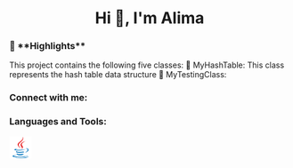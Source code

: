 
<h1 align="center">Hi 👋, I'm Alima</h1>
<h3 align="left">🌟 **Highlights**</h3>
This project contains the following five classes:
🚀 MyHashTable: This class represents the hash table data structure
🚀 MyTestingClass: 

<h3 align="left">Connect with me:</h3>
<p align="left">
</p>

<h3 align="left">Languages and Tools:</h3>
<p align="left"> <a href="https://www.java.com" target="_blank" rel="noreferrer"> <img src="https://raw.githubusercontent.com/devicons/devicon/master/icons/java/java-original.svg" alt="java" width="40" height="40"/> </a> </p>
